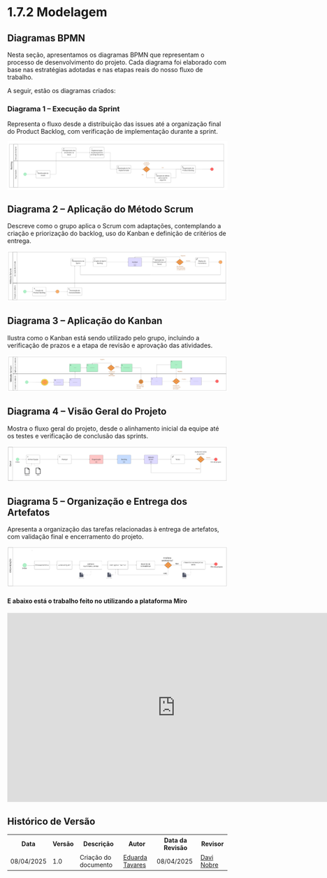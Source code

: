 # 1.7.2 Modelagem

## Diagramas BPMN

Nesta seção, apresentamos os diagramas BPMN que representam o processo de desenvolvimento do projeto. Cada diagrama foi elaborado com base nas estratégias adotadas e nas etapas reais do nosso fluxo de trabalho.

A seguir, estão os diagramas criados:

### Diagrama 1 – Execução da Sprint
Representa o fluxo desde a distribuição das issues até a organização final do Product Backlog, com verificação de implementação durante a sprint.

![Start](../assets/dag1.png)

## Diagrama 2 – Aplicação do Método Scrum
Descreve como o grupo aplica o Scrum com adaptações, contemplando a criação e priorização do backlog, uso do Kanban e definição de critérios de entrega.

![Start](../assets/dag2.png)

## Diagrama 3 – Aplicação do Kanban
Ilustra como o Kanban está sendo utilizado pelo grupo, incluindo a verificação de prazos e a etapa de revisão e aprovação das atividades.

![Start](../assets/dag3.png)

## Diagrama 4 – Visão Geral do Projeto
Mostra o fluxo geral do projeto, desde o alinhamento inicial da equipe até os testes e verificação de conclusão das sprints.

![Start](../assets/dag4.png)

## Diagrama 5 – Organização e Entrega dos Artefatos
Apresenta a organização das tarefas relacionadas à entrega de artefatos, com validação final e encerramento do projeto.

![Start](../assets/dag5.5.png)


#### E abaixo está o trabalho feito no utilizando a plataforma Miro

<iframe width="768" height="432" src="https://miro.com/app/board/uXjVIE8U1cM=/" frameborder="0" scrolling="no" allowfullscreen></iframe>


## Histórico de Versão

<div align="center">
    <table>
        <tr>
            <th>Data</th>
            <th>Versão</th>
            <th>Descrição</th>
            <th>Autor</th>
            <th>Data da Revisão</th>
            <th>Revisor</th>
        </tr>
        <tr>
            <td>08/04/2025</td>
            <td>1.0</td>
            <td>Criação do documento</td>
            <td><a href="https://github.com/erteduarda">Eduarda Tavares</a></td>
            <td>08/04/2025</td>
            <td><a href="https://github.com/Jagaima">Davi Nobre</a></td>
        </tr>
    </table>
</div>
